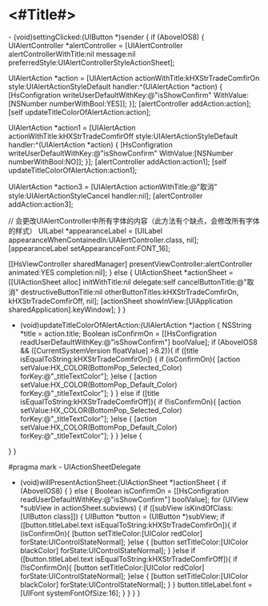 #  <#Title#>
<UIActionSheetDelegate>
- (void)settingClicked:(UIButton *)sender {
if (AboveIOS8) {
UIAlertController *alertController = [UIAlertController alertControllerWithTitle:nil message:nil preferredStyle:UIAlertControllerStyleActionSheet];

UIAlertAction *action = [UIAlertAction actionWithTitle:kHXStrTradeComfirOn style:UIAlertActionStyleDefault handler:^(UIAlertAction *action) {
[HsConfigration writeUserDefaultWithKey:@"isShowConfirm" WithValue:[NSNumber numberWithBool:YES]];
}];
[alertController addAction:action];
[self updateTitleColorOfAlertAction:action];

UIAlertAction *action1 = [UIAlertAction actionWithTitle:kHXStrTradeComfirOff style:UIAlertActionStyleDefault handler:^(UIAlertAction *action) {
[HsConfigration writeUserDefaultWithKey:@"isShowConfirm" WithValue:[NSNumber numberWithBool:NO]];
}];
[alertController addAction:action1];
[self updateTitleColorOfAlertAction:action1];

UIAlertAction *action3 = [UIAlertAction actionWithTitle:@"取消" style:UIAlertActionStyleCancel handler:nil];
[alertController addAction:action3];

// 会更改UIAlertController中所有字体的内容（此方法有个缺点，会修改所有字体的样式）
UILabel *appearanceLabel = [UILabel appearanceWhenContainedIn:UIAlertController.class, nil];
[appearanceLabel setAppearanceFont:FONT_16];


[[HsViewController sharedManager] presentViewController:alertController animated:YES completion:nil];
}
else {
UIActionSheet *actionSheet = [[UIActionSheet alloc] initWithTitle:nil
delegate:self
cancelButtonTitle:@"取消"
destructiveButtonTitle:nil
otherButtonTitles:kHXStrTradeComfirOn, kHXStrTradeComfirOff, nil];
[actionSheet showInView:[UIApplication sharedApplication].keyWindow];
}
}


- (void)updateTitleColorOfAlertAction:(UIAlertAction *)action
{
NSString *title = action.title;
Boolean isConfirmOn = [[HsConfigration readUserDefaultWithKey:@"isShowConfirm"] boolValue];
if (AboveIOS8 && ([CurrentSystemVersion floatValue] >8.2)){
if ([title isEqualToString:kHXStrTradeComfirOn]) {
if (isConfirmOn){
[action setValue:HX_COLOR(BottomPop_Selected_Color) forKey:@"_titleTextColor"];
}else {
[action setValue:HX_COLOR(BottomPop_Default_Color) forKey:@"_titleTextColor"];
}
}
else if ([title isEqualToString:kHXStrTradeComfirOff]){
if (!isConfirmOn){
[action setValue:HX_COLOR(BottomPop_Selected_Color) forKey:@"_titleTextColor"];
}else {
[action setValue:HX_COLOR(BottomPop_Default_Color) forKey:@"_titleTextColor"];
}
}
}else {

}
}


#pragma mark - UIActionSheetDelegate

- (void)willPresentActionSheet:(UIActionSheet *)actionSheet
{
if (AboveIOS8) {
}
else {
Boolean isConfirmOn = [[HsConfigration readUserDefaultWithKey:@"isShowConfirm"] boolValue];
for (UIView *subView in actionSheet.subviews) {
if ([subView isKindOfClass:[UIButton class]]) {
UIButton *button = (UIButton *)subView;
if ([button.titleLabel.text isEqualToString:kHXStrTradeComfirOn]){
if (isConfirmOn){
[button setTitleColor:[UIColor redColor] forState:UIControlStateNormal];
}else {
[button setTitleColor:[UIColor blackColor] forState:UIControlStateNormal];
}
}else if ([button.titleLabel.text isEqualToString:kHXStrTradeComfirOff]){
if (!isConfirmOn){
[button setTitleColor:[UIColor redColor] forState:UIControlStateNormal];
}else {
[button setTitleColor:[UIColor blackColor] forState:UIControlStateNormal];
}
}
button.titleLabel.font = [UIFont systemFontOfSize:16];
}
}
}
}
